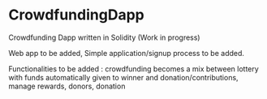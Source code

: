 # CrowdfundingDapp
Crowdfunding Dapp written in Solidity (Work in progress)

Web app to be added,
Simple application/signup process to be added.


Functionalities to be added : 
crowdfunding becomes a mix between lottery with funds automatically given to winner and donation/contributions,
manage rewards, donors, donation 
